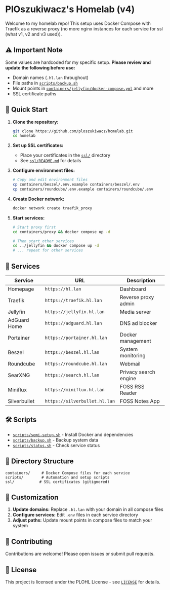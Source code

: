 # PlOszukiwacz's Homelab (v4)

Welcome to my homelab repo! This setup uses Docker Compose with Traefik as a reverse proxy (no more nginx instances for each service for ssl (what v1, v2 and v3 used)).

## ⚠️ Important Note
Some values are hardcoded for my specific setup. **Please review and update the following before use:**
- Domain names (`.hl.lan` throughout)
- File paths in [`scripts/backup.sh`](scripts/backup.sh)
- Mount points in [`containers/jellyfin/docker-compose.yml`](containers/jellyfin/docker-compose.yml) and more
- SSL certificate paths

## 🚀 Quick Start

1. **Clone the repository:**
   ```bash
   git clone https://github.com/ploszukiwacz/homelab.git
   cd homelab
   ```

2. **Set up SSL certificates:**
   - Place your certificates in the [`ssl/`](ssl/) directory
   - See [`ssl/README.md`](ssl/README.md) for details

3. **Configure environment files:**
   ```bash
   # Copy and edit environment files
   cp containers/beszel/.env.example containers/beszel/.env
   cp containers/roundcube/.env.example containers/roundcube/.env
   ```

4. **Create Docker network:**
   ```bash
   docker network create traefik_proxy
   ```

5. **Start services:**
   ```bash
   # Start proxy first
   cd containers/proxy && docker compose up -d
   
   # Then start other services
   cd ../jellyfin && docker compose up -d
   # ... repeat for other services
   ```

## 📁 Services

| Service | URL | Description |
|---------|-----|-------------|
| Homepage | `https://hl.lan` | Dashboard |
| Traefik | `https://traefik.hl.lan` | Reverse proxy admin |
| Jellyfin | `https://jellyfin.hl.lan` | Media server |
| AdGuard Home | `https://adguard.hl.lan` | DNS ad blocker |
| Portainer | `https://portainer.hl.lan` | Docker management |
| Beszel | `https://beszel.hl.lan` | System monitoring |
| Roundcube | `https://roundcube.hl.lan` | Webmail |
| SearXNG | `https://search.hl.lan` | Privacy search engine |
| Miniflux | `https://miniflux.hl.lan` | FOSS RSS Reader |
| Silverbullet | `https://silverbullet.hl.lan` | FOSS Notes App |

## 🛠️ Scripts

- [`scripts/semi-setup.sh`](scripts/semi-setup.sh) - Install Docker and dependencies
- [`scripts/backup.sh`](scripts/backup.sh) - Backup system data
- [`scripts/status.sh`](scripts/status.sh) - Check service status

## 📂 Directory Structure

```
containers/     # Docker Compose files for each service
scripts/        # Automation and setup scripts
ssl/           # SSL certificates (gitignored)
```

## 🔧 Customization

1. **Update domains:** Replace `.hl.lan` with your domain in all compose files
2. **Configure services:** Edit `.env` files in each service directory
3. **Adjust paths:** Update mount points in compose files to match your system

## 🤝 Contributing

Contributions are welcome! Please open issues or submit pull requests.

## 📄 License

This project is licensed under the PLOHL License - see [`LICENSE`](LICENSE) for details.